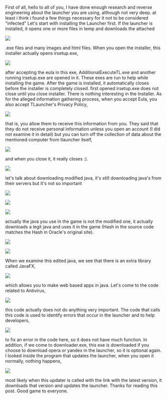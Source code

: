 First of all, hello to all of you, I have done enough research and reverse engineering about the launcher you are using, although not very deep.
at least i think i found a few things necessary for it not to be considered "infected" Let's start with installing the Launcher first. 
If the launcher is installed, it opens one or more files in temp and downloads the attached

![](https://user-images.githubusercontent.com/60201017/214714356-7445b91b-64af-44a6-a019-42402439f345.png) 

.exe files and many images and html files. When you open the installer, this installer actually opens irsetup.exe,

![](https://user-images.githubusercontent.com/60201017/214714349-da52ce68-f2ae-4e26-baf0-6e9330994513.png)

after accepting the eula in this exe, AdditionalExecuteTL.exe and another running irsetup.exe are opened in it. These exes are run to help while installing the game. After the game is installed, it automatically closes before the installer is completely closed. first opened irsetup.exe does not close until you close installer.
There is nothing interesting in the Installer.
As for the alleged information gathering process, when you accept Eula, you also accept TLauncher's Privacy Policy,

![](https://user-images.githubusercontent.com/60201017/214714319-09326d59-7692-46bb-90e0-341c7c964305.png)

 that is, you allow them to receive this information from you. They said that they do not receive personal information unless you open an account (I did not examine it in detail) but you can turn off the collection of data about the mentioned computer from tlauncher itself,

 ![](https://user-images.githubusercontent.com/60201017/214714340-3baa8536-7830-4197-bee3-1468ccbbbd95.png)
 
  and when you close it, it really closes :).
  
![](https://user-images.githubusercontent.com/60201017/214714267-e448b691-0b43-4986-9388-9a4801b9d2bd.png)

   let's talk about downloading modified java, it's still downloading java's from their servers but it's not so important
   
   ![](https://user-images.githubusercontent.com/60201017/214714325-8d6dff7e-6cd0-46da-8362-79263e2ca4bd.png)

   ![](https://user-images.githubusercontent.com/60201017/214714362-45dd6d64-1993-4840-839d-6daadc187393.png)

   ![](https://user-images.githubusercontent.com/60201017/214714336-5349e9cf-532c-4abb-97c0-7f3e51d8faab.png)

   actually the java you use in the game is not the modified one, it actually downloads a legit java and uses it in the game (Hash in the source code matches the Hash in Oracle's original site).
   
   ![](https://user-images.githubusercontent.com/60201017/214714344-d9c3797f-6586-4833-87aa-a5b9abe55165.png)

   ![](https://user-images.githubusercontent.com/60201017/214714307-c646e2bb-aff5-457e-ada9-13e94f12acda.png)

   When we examine this edited java, we see that there is an extra library called JavaFX,
   
   ![](https://user-images.githubusercontent.com/60201017/214714367-233620e3-4d56-4473-a9bc-89a17a8abdb9.png)

   which allows you to make web based apps in java. Let's come to the code related to Antivirus,
   
   ![](https://user-images.githubusercontent.com/60201017/214714331-50c458ee-3cf1-47ad-bebf-301ce9b93799.png)

   this code actually does not do anything very important. The code that calls this code is used to identify errors that occur in the launcher and to help developers,
   
   ![](https://user-images.githubusercontent.com/60201017/214714314-a78eecbe-3f7f-400b-9ce4-9780f0514ab0.png) 

   to fix an error in the code here, so it does not have much function. In addition, if we come to downloader.exe, this exe is downloaded if you choose to download opera or yandex in the launcher, so it is optional again. I looked inside the program that updates the launcher, when you open it normally, nothing happens,

   ![](https://user-images.githubusercontent.com/60201017/214714351-a4b3a5f5-a284-4240-97f6-c4728fdd3a73.png) 

   most likely when this updater is called with the link with the latest version, it downloads that version and updates the launcher. Thanks for reading this post. Good game to everyone.

